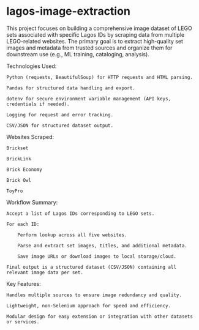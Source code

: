 # lagos-image-extraction
This project focuses on building a comprehensive image dataset of LEGO sets associated with specific Lagos IDs by scraping data from multiple LEGO-related websites. The primary goal is to extract high-quality set images and metadata from trusted sources and organize them for downstream use (e.g., ML training, cataloging, analysis).

Technologies Used:

    Python (requests, BeautifulSoup) for HTTP requests and HTML parsing.

    Pandas for structured data handling and export.

    dotenv for secure environment variable management (API keys, credentials if needed).

    Logging for request and error tracking.

    CSV/JSON for structured dataset output.

Websites Scraped:

    Brickset

    BrickLink

    Brick Economy

    Brick Owl

    ToyPro

Workflow Summary:

    Accept a list of Lagos IDs corresponding to LEGO sets.

    For each ID:

        Perform lookup across all five websites.

        Parse and extract set images, titles, and additional metadata.

        Save image URLs or download images to local storage/cloud.

    Final output is a structured dataset (CSV/JSON) containing all relevant image data per set.

Key Features:

    Handles multiple sources to ensure image redundancy and quality.

    Lightweight, non-Selenium approach for speed and efficiency.

    Modular design for easy extension or integration with other datasets or services.
